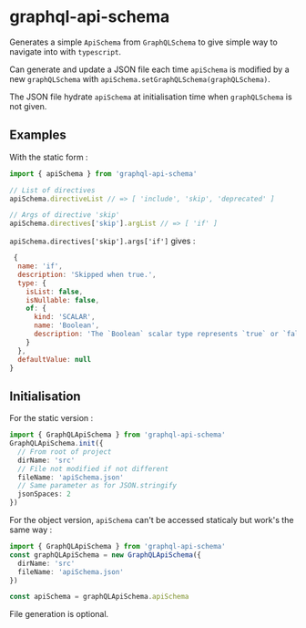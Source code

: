 # graphql-api-schema

Generates a simple `ApiSchema` from `GraphQLSchema` to give simple way to navigate into with `typescript`.

Can generate and update a JSON file each time `apiSchema` is modified by a new `graphQLSchema` with `apiSchema.setGraphQLSchema(graphQLSchema)`.

The JSON file hydrate `apiSchema` at initialisation time when `graphQLSchema` is not given.

## Examples

With the static form :

```ts
import { apiSchema } from 'graphql-api-schema'

// List of directives
apiSchema.directiveList // => [ 'include', 'skip', 'deprecated' ]

// Args of directive 'skip'
apiSchema.directives['skip'].argList // => [ 'if' ]
```

`apiSchema.directives['skip'].args['if']` gives :

```js
 {
  name: 'if',
  description: 'Skipped when true.',
  type: {
    isList: false,
    isNullable: false,
    of: {
      kind: 'SCALAR',
      name: 'Boolean',
      description: 'The `Boolean` scalar type represents `true` or `false`.'
    }
  },
  defaultValue: null
}
```

## Initialisation

For the static version :

```ts
import { GraphQLApiSchema } from 'graphql-api-schema'
GraphQLApiSchema.init({
  // From root of project
  dirName: 'src'
  // File not modified if not different
  fileName: 'apiSchema.json'
  // Same parameter as for JSON.stringify
  jsonSpaces: 2
})
```

For the object version, `apiSchema` can't be accessed staticaly but work's the same way :

```ts
import { GraphQLApiSchema } from 'graphql-api-schema'
const graphQLApiSchema = new GraphQLApiSchema({
  dirName: 'src'
  fileName: 'apiSchema.json'
})

const apiSchema = graphQLApiSchema.apiSchema
```

File generation is optional.
